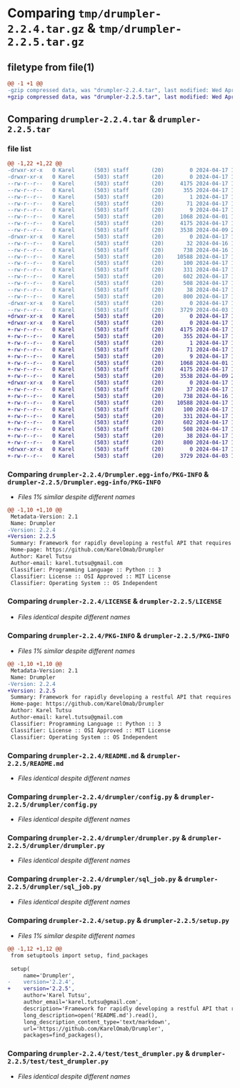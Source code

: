 # Comparing `tmp/drumpler-2.2.4.tar.gz` & `tmp/drumpler-2.2.5.tar.gz`

## filetype from file(1)

```diff
@@ -1 +1 @@
-gzip compressed data, was "drumpler-2.2.4.tar", last modified: Wed Apr 17 18:47:10 2024, max compression
+gzip compressed data, was "drumpler-2.2.5.tar", last modified: Wed Apr 17 19:28:22 2024, max compression
```

## Comparing `drumpler-2.2.4.tar` & `drumpler-2.2.5.tar`

### file list

```diff
@@ -1,22 +1,22 @@
-drwxr-xr-x   0 Karel      (503) staff       (20)        0 2024-04-17 18:47:10.569818 drumpler-2.2.4/
-drwxr-xr-x   0 Karel      (503) staff       (20)        0 2024-04-17 18:47:10.567684 drumpler-2.2.4/Drumpler.egg-info/
--rw-r--r--   0 Karel      (503) staff       (20)     4175 2024-04-17 18:47:10.000000 drumpler-2.2.4/Drumpler.egg-info/PKG-INFO
--rw-r--r--   0 Karel      (503) staff       (20)      355 2024-04-17 18:47:10.000000 drumpler-2.2.4/Drumpler.egg-info/SOURCES.txt
--rw-r--r--   0 Karel      (503) staff       (20)        1 2024-04-17 18:47:10.000000 drumpler-2.2.4/Drumpler.egg-info/dependency_links.txt
--rw-r--r--   0 Karel      (503) staff       (20)       71 2024-04-17 18:47:10.000000 drumpler-2.2.4/Drumpler.egg-info/requires.txt
--rw-r--r--   0 Karel      (503) staff       (20)        9 2024-04-17 18:47:10.000000 drumpler-2.2.4/Drumpler.egg-info/top_level.txt
--rw-r--r--   0 Karel      (503) staff       (20)     1068 2024-04-01 14:29:50.000000 drumpler-2.2.4/LICENSE
--rw-r--r--   0 Karel      (503) staff       (20)     4175 2024-04-17 18:47:10.568738 drumpler-2.2.4/PKG-INFO
--rw-r--r--   0 Karel      (503) staff       (20)     3538 2024-04-09 21:15:49.000000 drumpler-2.2.4/README.md
-drwxr-xr-x   0 Karel      (503) staff       (20)        0 2024-04-17 18:47:10.566115 drumpler-2.2.4/drumpler/
--rw-r--r--   0 Karel      (503) staff       (20)       32 2024-04-16 18:54:33.000000 drumpler-2.2.4/drumpler/__init__.py
--rw-r--r--   0 Karel      (503) staff       (20)      738 2024-04-16 19:59:55.000000 drumpler-2.2.4/drumpler/config.py
--rw-r--r--   0 Karel      (503) staff       (20)    10588 2024-04-17 18:46:46.000000 drumpler-2.2.4/drumpler/drumpler.py
--rw-r--r--   0 Karel      (503) staff       (20)      100 2024-04-17 16:55:13.000000 drumpler-2.2.4/drumpler/sql_base.py
--rw-r--r--   0 Karel      (503) staff       (20)      331 2024-04-17 16:56:03.000000 drumpler-2.2.4/drumpler/sql_event.py
--rw-r--r--   0 Karel      (503) staff       (20)      602 2024-04-17 16:55:48.000000 drumpler-2.2.4/drumpler/sql_job.py
--rw-r--r--   0 Karel      (503) staff       (20)      508 2024-04-17 16:55:19.000000 drumpler-2.2.4/drumpler/sql_request.py
--rw-r--r--   0 Karel      (503) staff       (20)       38 2024-04-17 18:47:10.570003 drumpler-2.2.4/setup.cfg
--rw-r--r--   0 Karel      (503) staff       (20)      800 2024-04-17 18:46:58.000000 drumpler-2.2.4/setup.py
-drwxr-xr-x   0 Karel      (503) staff       (20)        0 2024-04-17 18:47:10.566711 drumpler-2.2.4/test/
--rw-r--r--   0 Karel      (503) staff       (20)     3729 2024-04-03 19:03:38.000000 drumpler-2.2.4/test/test_drumpler.py
+drwxr-xr-x   0 Karel      (503) staff       (20)        0 2024-04-17 19:28:22.952908 drumpler-2.2.5/
+drwxr-xr-x   0 Karel      (503) staff       (20)        0 2024-04-17 19:28:22.951195 drumpler-2.2.5/Drumpler.egg-info/
+-rw-r--r--   0 Karel      (503) staff       (20)     4175 2024-04-17 19:28:22.000000 drumpler-2.2.5/Drumpler.egg-info/PKG-INFO
+-rw-r--r--   0 Karel      (503) staff       (20)      355 2024-04-17 19:28:22.000000 drumpler-2.2.5/Drumpler.egg-info/SOURCES.txt
+-rw-r--r--   0 Karel      (503) staff       (20)        1 2024-04-17 19:28:22.000000 drumpler-2.2.5/Drumpler.egg-info/dependency_links.txt
+-rw-r--r--   0 Karel      (503) staff       (20)       71 2024-04-17 19:28:22.000000 drumpler-2.2.5/Drumpler.egg-info/requires.txt
+-rw-r--r--   0 Karel      (503) staff       (20)        9 2024-04-17 19:28:22.000000 drumpler-2.2.5/Drumpler.egg-info/top_level.txt
+-rw-r--r--   0 Karel      (503) staff       (20)     1068 2024-04-01 14:29:50.000000 drumpler-2.2.5/LICENSE
+-rw-r--r--   0 Karel      (503) staff       (20)     4175 2024-04-17 19:28:22.951995 drumpler-2.2.5/PKG-INFO
+-rw-r--r--   0 Karel      (503) staff       (20)     3538 2024-04-09 21:15:49.000000 drumpler-2.2.5/README.md
+drwxr-xr-x   0 Karel      (503) staff       (20)        0 2024-04-17 19:28:22.949746 drumpler-2.2.5/drumpler/
+-rw-r--r--   0 Karel      (503) staff       (20)       37 2024-04-17 19:28:07.000000 drumpler-2.2.5/drumpler/__init__.py
+-rw-r--r--   0 Karel      (503) staff       (20)      738 2024-04-16 19:59:55.000000 drumpler-2.2.5/drumpler/config.py
+-rw-r--r--   0 Karel      (503) staff       (20)    10588 2024-04-17 18:46:46.000000 drumpler-2.2.5/drumpler/drumpler.py
+-rw-r--r--   0 Karel      (503) staff       (20)      100 2024-04-17 16:55:13.000000 drumpler-2.2.5/drumpler/sql_base.py
+-rw-r--r--   0 Karel      (503) staff       (20)      331 2024-04-17 16:56:03.000000 drumpler-2.2.5/drumpler/sql_event.py
+-rw-r--r--   0 Karel      (503) staff       (20)      602 2024-04-17 16:55:48.000000 drumpler-2.2.5/drumpler/sql_job.py
+-rw-r--r--   0 Karel      (503) staff       (20)      508 2024-04-17 16:55:19.000000 drumpler-2.2.5/drumpler/sql_request.py
+-rw-r--r--   0 Karel      (503) staff       (20)       38 2024-04-17 19:28:22.953080 drumpler-2.2.5/setup.cfg
+-rw-r--r--   0 Karel      (503) staff       (20)      800 2024-04-17 19:28:14.000000 drumpler-2.2.5/setup.py
+drwxr-xr-x   0 Karel      (503) staff       (20)        0 2024-04-17 19:28:22.950378 drumpler-2.2.5/test/
+-rw-r--r--   0 Karel      (503) staff       (20)     3729 2024-04-03 19:03:38.000000 drumpler-2.2.5/test/test_drumpler.py
```

### Comparing `drumpler-2.2.4/Drumpler.egg-info/PKG-INFO` & `drumpler-2.2.5/Drumpler.egg-info/PKG-INFO`

 * *Files 1% similar despite different names*

```diff
@@ -1,10 +1,10 @@
 Metadata-Version: 2.1
 Name: Drumpler
-Version: 2.2.4
+Version: 2.2.5
 Summary: Framework for rapidly developing a restful API that requires post processing
 Home-page: https://github.com/KarelOmab/Drumpler
 Author: Karel Tutsu
 Author-email: karel.tutsu@gmail.com
 Classifier: Programming Language :: Python :: 3
 Classifier: License :: OSI Approved :: MIT License
 Classifier: Operating System :: OS Independent
```

### Comparing `drumpler-2.2.4/LICENSE` & `drumpler-2.2.5/LICENSE`

 * *Files identical despite different names*

### Comparing `drumpler-2.2.4/PKG-INFO` & `drumpler-2.2.5/PKG-INFO`

 * *Files 1% similar despite different names*

```diff
@@ -1,10 +1,10 @@
 Metadata-Version: 2.1
 Name: Drumpler
-Version: 2.2.4
+Version: 2.2.5
 Summary: Framework for rapidly developing a restful API that requires post processing
 Home-page: https://github.com/KarelOmab/Drumpler
 Author: Karel Tutsu
 Author-email: karel.tutsu@gmail.com
 Classifier: Programming Language :: Python :: 3
 Classifier: License :: OSI Approved :: MIT License
 Classifier: Operating System :: OS Independent
```

### Comparing `drumpler-2.2.4/README.md` & `drumpler-2.2.5/README.md`

 * *Files identical despite different names*

### Comparing `drumpler-2.2.4/drumpler/config.py` & `drumpler-2.2.5/drumpler/config.py`

 * *Files identical despite different names*

### Comparing `drumpler-2.2.4/drumpler/drumpler.py` & `drumpler-2.2.5/drumpler/drumpler.py`

 * *Files identical despite different names*

### Comparing `drumpler-2.2.4/drumpler/sql_job.py` & `drumpler-2.2.5/drumpler/sql_job.py`

 * *Files identical despite different names*

### Comparing `drumpler-2.2.4/setup.py` & `drumpler-2.2.5/setup.py`

 * *Files 1% similar despite different names*

```diff
@@ -1,12 +1,12 @@
 from setuptools import setup, find_packages
 
 setup(
     name='Drumpler',
-    version='2.2.4',
+    version='2.2.5',
     author='Karel Tutsu',
     author_email='karel.tutsu@gmail.com',
     description='Framework for rapidly developing a restful API that requires post processing',
     long_description=open('README.md').read(),
     long_description_content_type='text/markdown',
     url='https://github.com/KarelOmab/Drumpler',
     packages=find_packages(),
```

### Comparing `drumpler-2.2.4/test/test_drumpler.py` & `drumpler-2.2.5/test/test_drumpler.py`

 * *Files identical despite different names*

